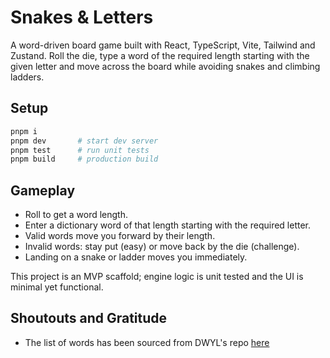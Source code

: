 # Snakes & Letters

A word-driven board game built with React, TypeScript, Vite, Tailwind and Zustand. Roll the die, type a word of the required length starting with the given letter and move across the board while avoiding snakes and climbing ladders.

## Setup

```bash
pnpm i
pnpm dev       # start dev server
pnpm test      # run unit tests
pnpm build     # production build
```

## Gameplay

- Roll to get a word length.
- Enter a dictionary word of that length starting with the required letter.
- Valid words move you forward by their length.
- Invalid words: stay put (easy) or move back by the die (challenge).
- Landing on a snake or ladder moves you immediately.

This project is an MVP scaffold; engine logic is unit tested and the UI is minimal yet functional.

## Shoutouts and Gratitude

- The list of words has been sourced from DWYL's repo [here](https://github.com/dwyl/english-words)
